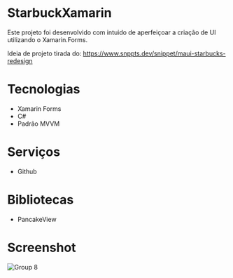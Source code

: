 # StarbuckXamarin

Este projeto foi desenvolvido com intuido de aperfeiçoar a criação de UI utilizando o Xamarin.Forms.

Ideia de projeto tirada do: https://www.snppts.dev/snippet/maui-starbucks-redesign

# Tecnologias

- Xamarin Forms
- C#
- Padrão MVVM

# Serviços

- Github

# Bibliotecas

- PancakeView

# Screenshot

![Group 8](https://github.com/SgCafe/StarbuckXamarin/assets/105067158/deb398d6-accb-4b62-838a-524789cf3b5d)
